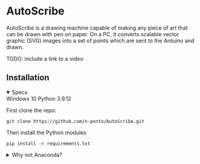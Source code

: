 # AutoScribe

AutoScribe is a drawing machine capable of making any piece of art that can be drawn with pen on paper. On a PC, it converts scalable vector graphic (SVG) images into a set of points which are sent to the Arduino and drawn. 

TODO: include a link to a video

## Installation

<details open>
<summary>Specs</summary>
Windows 10
Python 3.9.12
</details>

First clone the repo:

`git clone https://github.com/n-ponto/AutoScribe.git`

Then install the Python modules

`pip install -r requirements.txt`

<details>
<summary>Why not Anaconda?</summary>
<br>
I recommend not using Anaconda because there are some issues with installing the bezier module within the Anaconda environment. This is only required for the ParseSvg.py script, so if you don't plan to create any of your own images and just rely on the ncode files already provided in this repo, then there's no need to install the bezier module.
</details>
